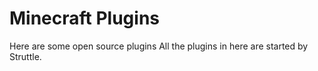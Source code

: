 # Minecraft Plugins

Here are some open source plugins
All the plugins in here are started by Struttle.
